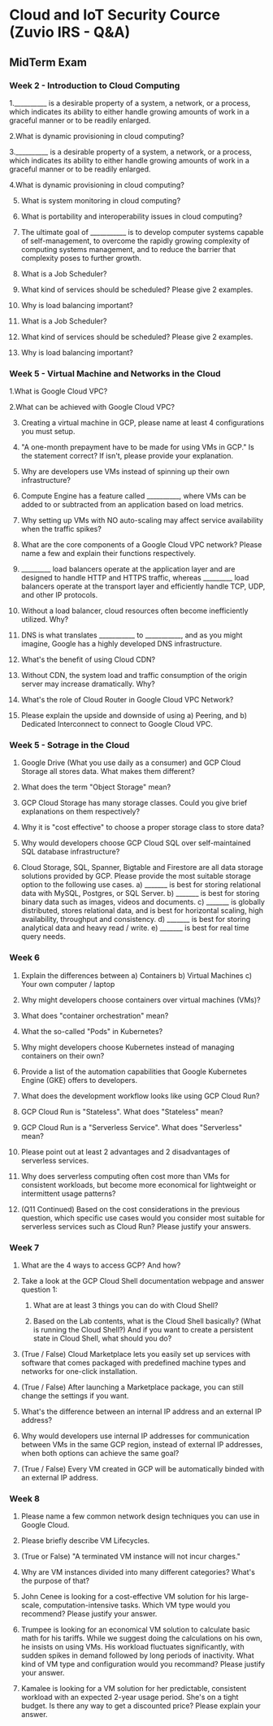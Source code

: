 # Cloud and IoT Security Cource (Zuvio IRS - Q&A)

## MidTerm Exam

### Week 2 - Introduction to Cloud Computing

1.__________ is a desirable property of a system, a network, or a process, which indicates its ability to either handle growing amounts of work in a graceful manner or to be readily enlarged.

2.What is dynamic provisioning in cloud computing?

3.__________ is a desirable property of a system, a network, or a process, which indicates its ability to either handle growing amounts of work in a graceful manner or to be readily enlarged.

4.What is dynamic provisioning in cloud computing?

5. What is system monitoring in cloud computing?

6. What is portability and interoperability issues in cloud computing?

7. The ultimate goal of ___________ is to develop computer systems capable of self-management, to overcome the rapidly growing complexity of computing systems management, and to reduce the barrier that complexity poses to further growth.

8. What is a Job Scheduler?

9.  What kind of services should be scheduled? Please give 2 examples.

10. Why is load balancing important?

11. What is a Job Scheduler?

12. What kind of services should be scheduled? Please give 2 examples.

13. Why is load balancing important?

### Week 5 - Virtual Machine and Networks in the Cloud

1.What is Google Cloud VPC?

2.What can be achieved with Google Cloud VPC?

3. Creating a virtual machine in GCP, please name at least 4 configurations you must setup.

4. "A one-month prepayment have to be made for using VMs in GCP." Is the statement correct? If isn't, please provide your explanation.

5. Why are developers use VMs instead of spinning up their own infrastructure?

6. Compute Engine has a feature called __________, where VMs can be added to or subtracted from an application based on load metrics.

7. Why setting up VMs with NO auto-scaling may affect service availability when the traffic spikes?

8. What are the core components of a Google Cloud VPC network? Please name a few and explain their functions respectively.

9. _________ load balancers operate at the application layer and are designed to handle HTTP and HTTPS traffic, whereas _________ load balancers operate at the transport layer and efficiently handle TCP, UDP, and other IP protocols.

10. Without a load balancer, cloud resources often become inefficiently utilized. Why?

11. DNS is what translates ___________ to ___________, and as you might imagine, Google has a highly developed DNS infrastructure.

12. What's the benefit of using Cloud CDN?

13. Without CDN, the system load and traffic consumption of the origin server may increase dramatically. Why?
14. What's the role of Cloud Router in Google Cloud VPC Network?

15. Please explain the upside and downside of using
    a) Peering, and
    b) Dedicated Interconnect to connect to Google Cloud VPC.

### Week 5 - Sotrage in the Cloud
1. Google Drive (What you use daily as a consumer) and GCP Cloud Storage all stores data. What makes them different?

2. What does the term "Object Storage" mean?

3. GCP Cloud Storage has many storage classes. Could you give brief explanations on them respectively?

4. Why it is "cost effective" to choose a proper storage class to store data?

5. Why would developers choose GCP Cloud SQL over self-maintained SQL database infrastructure?

6. Cloud Storage, SQL, Spanner, Bigtable and Firestore are all data storage solutions provided by GCP.
    Please provide the most suitable storage option to the following use cases.
    a) _______ is best for storing relational data with MySQL, Postgres, or SQL Server.
    b) _______ is best for storing binary data such as images, videos and documents.
    c) _______ is globally distributed, stores relational data, and is best for horizontal scaling, high availability, throughput and consistency.
    d) _______ is best for storing analytical data and heavy read / write.
    e) _______ is best for real time query needs.

### Week 6

1. Explain the differences between
    a) Containers
    b) Virtual Machines
    c) Your own computer / laptop

2. Why might developers choose containers over virtual machines (VMs)?

3. What does "container orchestration" mean?

4. What the so-called "Pods" in Kubernetes?

5. Why might developers choose Kubernetes instead of managing containers on their own?

6. Provide a list of the automation capabilities that Google Kubernetes Engine (GKE) offers to developers.

7. What does the development workflow looks like using GCP Cloud Run?

8. GCP Cloud Run is "Stateless". What does "Stateless" mean?

9.  GCP Cloud Run is a "Serverless Service". What does "Serverless" mean?

10. Please point out at least 2 advantages and 2 disadvantages of serverless services.

11. Why does serverless computing often cost more than VMs for consistent workloads, but become more economical for lightweight or intermittent usage patterns?

12. (Q11 Continued) Based on the cost considerations in the previous question, which specific use cases would you consider most suitable for serverless services such as Cloud Run? Please justify your answers.

### Week 7

1. What are the 4 ways to access GCP? And how?

2. Take a look at the GCP Cloud Shell documentation webpage and answer question 1:

   1) What are at least 3 things you can do with Cloud Shell?

   2) Based on the Lab contents, what is the Cloud Shell basically? (What is running the Cloud Shell?) And if you want to create a persistent state in Cloud Shell, what should you do?
   
3. (True / False) Cloud Marketplace lets you easily set up services with software that comes packaged with predefined machine types and networks for one-click installation.

4. (True / False) After launching a Marketplace package, you can still change the settings if you want.

5. What's the difference between an internal IP address and an external IP address?

6. Why would developers use internal IP addresses for communication between VMs in the same GCP region, instead of external IP addresses, when both options can achieve the same goal?

7. (True / False) Every VM created in GCP will be automatically binded with an external IP address.

### Week 8

1. Please name a few common network design techniques you can use in Google Cloud.

2. Please briefly describe VM Lifecycles.

3. (True or False) "A terminated VM instance will not incur charges."

4. Why are VM instances divided into many different categories? What's the purpose of that?

5. John Cenee is looking for a cost-effective VM solution for his large-scale, computation-intensive tasks. Which VM type would you recommend? Please justify your answer.

6. Trumpee is looking for an economical VM solution to calculate basic math for his tariffs. While we suggest doing the calculations on his own, he insists on using VMs. His workload fluctuates significantly, with sudden spikes in demand followed by long periods of inactivity. What kind of VM type and configuration would you recommand? Please justify your answer.

7. Kamalee is looking for a VM solution for her predictable, consistent workload with an expected 2-year usage period. She's on a tight budget. Is there any way to get a discounted price? Please explain your answer.